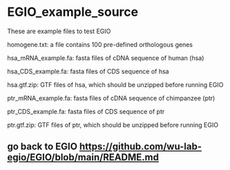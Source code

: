# EGIO_example_source

These are example files to test EGIO

homogene.txt: a file contains 100 pre-defined orthologous genes

hsa_mRNA_example.fa: fasta files of cDNA sequence of human (hsa)

hsa_CDS_example.fa: fasta files of CDS sequence of hsa

hsa.gtf.zip: GTF files of hsa, which should be unzipped before running EGIO

ptr_mRNA_example.fa: fasta files of cDNA sequence of chimpanzee (ptr)

ptr_CDS_example.fa: fasta files of CDS sequence of ptr

ptr.gtf.zip: GTF files of ptr, which should be unzipped before running EGIO

## go back to EGIO https://github.com/wu-lab-egio/EGIO/blob/main/README.md
